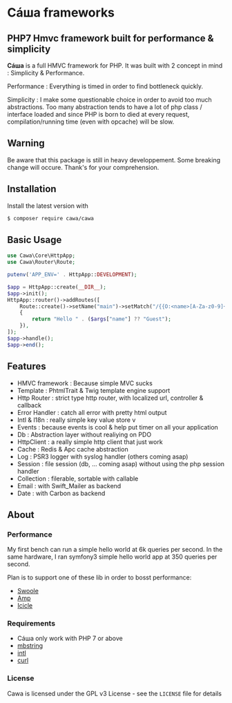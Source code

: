 # Сáша frameworks
PHP7 Hmvc framework built for performance & simplicity
-----

**Сáша** is a full HMVC framework for PHP.
It was built with 2 concept in mind : Simplicity & Performance.

Performance : Everything is timed in order to find bottleneck quickly.

Simplicity : I make some questionable choice in order to avoid too much abstractions. Too many abstraction tends to have a lot of php class / interface loaded and since PHP is born to died at every request, compilation/running time (even with opcache) will be slow.

## Warning
Be aware that this package is still in heavy developpement.
Some breaking change will occure. Thank's for your comprehension.

## Installation

Install the latest version with

```bash
$ composer require cawa/cawa
```

## Basic Usage

```php
use Cawa\Core\HttpApp;
use Cawa\Router\Route;

putenv('APP_ENV=' . HttpApp::DEVELOPMENT);

$app = HttpApp::create(__DIR__);
$app->init();
HttpApp::router()->addRoutes([
    Route::create()->setName("main")->setMatch("/{{O:<name>[A-Za-z0-9]+}}")->setController(function(array $args = array())
    {
        return "Hello " . ($args["name"] ?? "Guest");
    }),
]);
$app->handle();
$app->end();
```

## Features
- HMVC framework : Because simple MVC sucks
- Template : PhtmlTrait & Twig template engine support
- Http Router : strict type http router, with localized url, controller & callback
- Error Handler : catch all error with pretty html output
- Intl & l18n : really simple key value store v
- Events : because events is cool & help put timer on all your application
- Db : Abstraction layer without realiying on PDO
- HttpClient : a really simple http client that just work
- Cache : Redis & Apc cache abstraction
- Log : PSR3 logger with syslog handler (others coming asap)
- Session : file session (db, ... coming asap) without using the php session handler
- Collection : filerable, sortable with callable
- Email : with Swift_Mailer as backend
- Date : with Carbon as backend

## About

### Performance
My first bench can run a simple hello world at 6k queries per second.
In the same hardware, I ran symfony3 simple hello world app at 350 queries per second.

Plan is to support one of these lib in order to bosst performance:
- [Swoole](https://github.com/swoole/swoole-src)
- [Amp](https://github.com/amphp/amp)
- [Icicle](https://github.com/icicleio/icicle)


### Requirements
- Сáша only work with PHP 7 or above
- [mbstring](http://php.net/manual/en/book.mbstring.php)
- [intl](http://php.net/manual/en/book.intl.php)
- [curl](http://php.net/manual/fr/book.curl.php)


### License

Cawa is licensed under the GPL v3 License - see the `LICENSE` file for details
